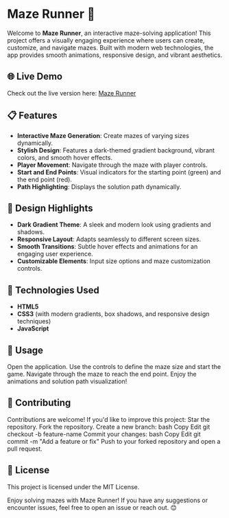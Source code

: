 # Maze Runner 🧩

Welcome to **Maze Runner**, an interactive maze-solving application! This project offers a visually engaging experience where users can create, customize, and navigate mazes. Built with modern web technologies, the app provides smooth animations, responsive design, and vibrant aesthetics.

## 🌐 Live Demo

Check out the live version here: [Maze Runner](https://maze-runner-eight.vercel.app)

## 📋 Features

- **Interactive Maze Generation**: Create mazes of varying sizes dynamically.
- **Stylish Design**: Features a dark-themed gradient background, vibrant colors, and smooth hover effects.
- **Player Movement**: Navigate through the maze with player controls.
- **Start and End Points**: Visual indicators for the starting point (green) and the end point (red).
- **Path Highlighting**: Displays the solution path dynamically.

## 🎨 Design Highlights

- **Dark Gradient Theme**: A sleek and modern look using gradients and shadows.
- **Responsive Layout**: Adapts seamlessly to different screen sizes.
- **Smooth Transitions**: Subtle hover effects and animations for an engaging user experience.
- **Customizable Elements**: Input size options and maze customization controls.

## 🚀 Technologies Used

- **HTML5**
- **CSS3** (with modern gradients, box shadows, and responsive design techniques)
- **JavaScript**

## 🧩 Usage
Open the application.
Use the controls to define the maze size and start the game.
Navigate through the maze to reach the end point.
Enjoy the animations and solution path visualization!

## 🌟 Contributing
Contributions are welcome! If you'd like to improve this project:
Star the repository.
Fork the repository.
Create a new branch:
bash
Copy
Edit
git checkout -b feature-name
Commit your changes:
bash
Copy
Edit
git commit -m "Add a feature or fix"
Push to your forked repository and open a pull request.

## 📜 License
This project is licensed under the MIT License.

Enjoy solving mazes with Maze Runner! If you have any suggestions or encounter issues, feel free to open an issue or reach out. 😊
